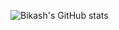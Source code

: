 ![Bikash's GitHub stats](https://github-readme-stats.vercel.app/api?username=Xenon4416&show_icons=true&theme=shadow_green)
